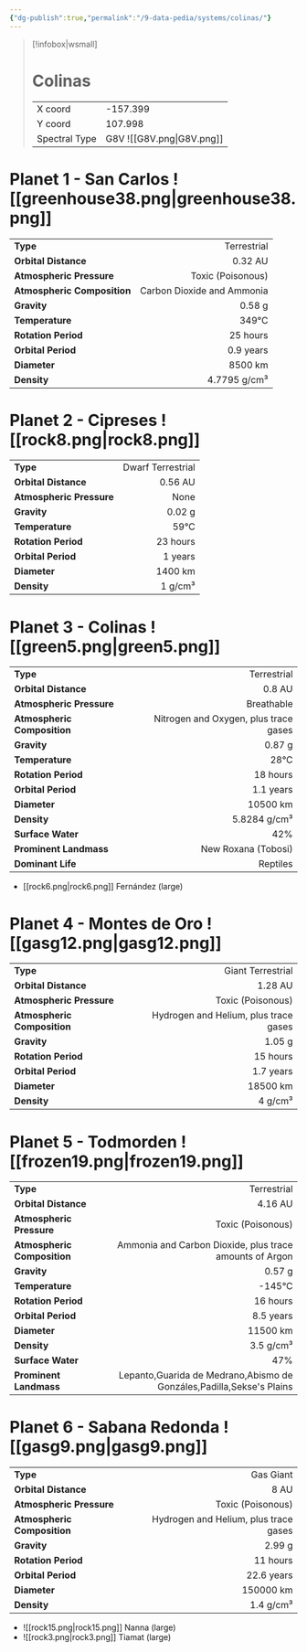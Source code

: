 ```yaml
---
{"dg-publish":true,"permalink":"/9-data-pedia/systems/colinas/"}
---
```


> [!infobox|wsmall]
> # Colinas
> | | |
> | - | - |
> | X coord | -157.399 |
> | Y coord| 107.998 |
> | Spectral Type | G8V ![[G8V.png\|G8V.png]] |

# Planet 1 - San Carlos ![[greenhouse38.png\|greenhouse38.png]]
|                             |                           |
| --------------------------- | -------------------------:|
| **Type**                    |             Terrestrial |
| **Orbital Distance**        |   0.32 AU |
| **Atmospheric Pressure**    |       Toxic (Poisonous) |
| **Atmospheric Composition** |      Carbon Dioxide and Ammonia |
| **Gravity**                 |        0.58 g |
| **Temperature**             |    349°C |
| **Rotation Period**         |  25 hours |
| **Orbital Period** | 0.9 years |
| **Diameter**                |      8500 km | 
| **Density**                 |    4.7795 g/cm³ |





# Planet 2 - Cipreses ![[rock8.png\|rock8.png]]
|                             |                           |
| --------------------------- | -------------------------:|
| **Type**                    |             Dwarf Terrestrial |
| **Orbital Distance**        |   0.56 AU |
| **Atmospheric Pressure**    |       None |
| **Gravity**                 |        0.02 g |
| **Temperature**             |    59°C |
| **Rotation Period**         |  23 hours |
| **Orbital Period** | 1 years |
| **Diameter**                |      1400 km | 
| **Density**                 |    1 g/cm³ |





# Planet 3 - Colinas ![[green5.png\|green5.png]]
|                             |                           |
| --------------------------- | -------------------------:|
| **Type**                    |             Terrestrial |
| **Orbital Distance**        |   0.8 AU |
| **Atmospheric Pressure**    |       Breathable |
| **Atmospheric Composition** |      Nitrogen and Oxygen, plus trace gases |
| **Gravity**                 |        0.87 g |
| **Temperature**             |    28°C |
| **Rotation Period**         |  18 hours |
| **Orbital Period** | 1.1 years |
| **Diameter**                |      10500 km | 
| **Density**                 |    5.8284 g/cm³ |
| **Surface Water**           |           42% | 
| **Prominent Landmass**      |         New Roxana (Tobosi) | 
| **Dominant Life**           |         Reptiles |



- [[rock6.png\|rock6.png]] Fernández (large)

# Planet 4 - Montes de Oro ![[gasg12.png\|gasg12.png]]
|                             |                           |
| --------------------------- | -------------------------:|
| **Type**                    |             Giant Terrestrial |
| **Orbital Distance**        |   1.28 AU |
| **Atmospheric Pressure**    |       Toxic (Poisonous) |
| **Atmospheric Composition** |      Hydrogen and Helium, plus trace gases |
| **Gravity**                 |        1.05 g |
| **Rotation Period**         |  15 hours |
| **Orbital Period** | 1.7 years |
| **Diameter**                |      18500 km | 
| **Density**                 |    4 g/cm³ |





# Planet 5 - Todmorden ![[frozen19.png\|frozen19.png]]
|                             |                           |
| --------------------------- | -------------------------:|
| **Type**                    |             Terrestrial |
| **Orbital Distance**        |   4.16 AU |
| **Atmospheric Pressure**    |       Toxic (Poisonous) |
| **Atmospheric Composition** |      Ammonia and Carbon Dioxide, plus trace amounts of Argon |
| **Gravity**                 |        0.57 g |
| **Temperature**             |    -145°C |
| **Rotation Period**         |  16 hours |
| **Orbital Period** | 8.5 years |
| **Diameter**                |      11500 km | 
| **Density**                 |    3.5 g/cm³ |
| **Surface Water**           |           47% | 
| **Prominent Landmass**      |         Lepanto,Guarida de Medrano,Abismo de Gonzáles,Padilla,Sekse's Plains | 





# Planet 6 - Sabana Redonda ![[gasg9.png\|gasg9.png]]
|                             |                           |
| --------------------------- | -------------------------:|
| **Type**                    |             Gas Giant |
| **Orbital Distance**        |   8 AU |
| **Atmospheric Pressure**    |       Toxic (Poisonous) |
| **Atmospheric Composition** |      Hydrogen and Helium, plus trace gases |
| **Gravity**                 |        2.99 g |
| **Rotation Period**         |  11 hours |
| **Orbital Period** | 22.6 years |
| **Diameter**                |      150000 km | 
| **Density**                 |    1.4 g/cm³ |



- ![[rock15.png\|rock15.png]] Nanna (large)
- ![[rock3.png\|rock3.png]] Tiamat (large)


